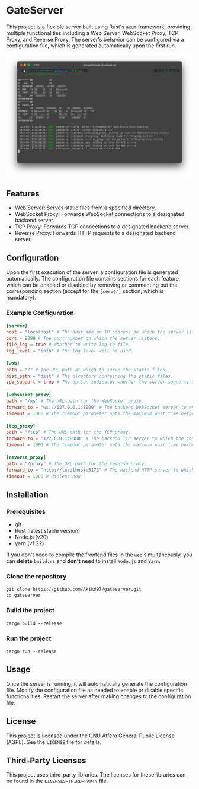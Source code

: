 # GateServer

This project is a flexible server built using Rust's `axum` framework, providing multiple functionalities including a Web Server, WebSocket Proxy, TCP Proxy, and Reverse Proxy. The server's behavior can be configured via a configuration file, which is generated automatically upon the first run.

![screenshot](./screenshots/screenshot1.png)

## Features

* Web Server: Serves static files from a specified directory.
* WebSocket Proxy: Forwards WebSocket connections to a designated backend server.
* TCP Proxy: Forwards TCP connections to a designated backend server.
* Reverse Proxy: Forwards HTTP requests to a designated backend server.

## Configuration

Upon the first execution of the server, a configuration file is generated automatically. The configuration file contains sections for each feature, which can be enabled or disabled by removing or commenting out the corresponding section (except for the `[server]` section, which is mandatory).

### Example Configuration

```toml
[server]
host = "localhost" # The hostname or IP address on which the server listens.
port = 8888 # The port number on which the server listens.
file_log = true # Whether to write log to file.
log_level = "info" # The log level will be used.

[web]
path = "/" # The URL path at which to serve the static files.
dist_path = "dist" # The directory containing the static files.
spa_support = true # The option indicates whether the server supports SPA.

[websocket_proxy]
path = "/ws" # The URL path for the WebSocket proxy.
forward_to = "ws://127.0.0.1:8000" # The backend WebSocket server to which the connections are forwarded.
timeout = 1000 # The timeout parameter sets the maximum wait time before a connection is closed.

[tcp_proxy]
path = "/tcp" # The URL path for the TCP proxy.
forward_to = "127.0.0.1:8080" # The backend TCP server to which the connections are forwarded.
timeout = 1000 # The timeout parameter sets the maximum wait time before a connection is closed.

[reverse_proxy]
path = "/proxy" # The URL path for the reverse proxy.
forward_to = "http://localhost:5173" # The backend HTTP server to which the requests are forwarded.
timeout = 1000 # Useless now.
```

## Installation

### Prerequisites

* git
* Rust (latest stable version)
* Node.js (v20)
* yarn (v1.22)

If you don't need to compile the frontend files in the `web` simultaneously, you can **delete** `build.rs` and **don't need** to install `Node.js` and `Yarn`.

### Clone the repository

```shell
git clone https://github.com/Akiko97/gateserver.git
cd gateserver
```

### Build the project

```shell
cargo build --release
```

### Run the project

```shell
cargo run --release
```

## Usage

Once the server is running, it will automatically generate the configuration file. Modify the configuration file as needed to enable or disable specific functionalities. Restart the server after making changes to the configuration file.

## License

This project is licensed under the GNU Affero General Public License (AGPL). See the `LICENSE` file for details.

## Third-Party Licenses

This project uses third-party libraries. The licenses for these libraries can be found in the `LICENSES-THIRD-PARTY` file.
